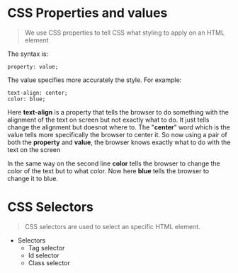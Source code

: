 # CSS Properties and values

> We use CSS properties to tell CSS what styling to apply on an HTML element

The syntax is:

```
property: value;
```

The value specifies more accurately the style. For example:

```
text-align: center;
color: blue;
```

Here **text-align** is a property that tells the browser to do something with the alignment of the text on screen but not exactly what to do. It just tells change the alignment but doesnot where to. The "**center**" word which is the value tells more specifically the browser to center it. So now using a pair of both the **property** and **value**, the browser knows exactly what to do with the text on the screen

In the same way on the second line **color** tells the browser to change the color of the text but to what color. Now here **blue** tells the browser to change it to blue.

# CSS Selectors

> CSS selectors are used to select an specific HTML element.

- Selectors
    - Tag selector
    - Id selector
    - Class selector